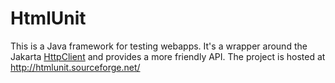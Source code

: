 # HtmlUnit #

This is a Java framework for testing webapps. It's a wrapper around the Jakarta [HttpClient](http://jakarta.apache.org/commons/httpclient/) and provides a more friendly API. The project is hosted at http://htmlunit.sourceforge.net/